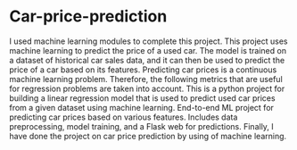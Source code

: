 # Car-price-prediction
I used machine learning modules to complete this project.
This project uses machine learning to predict the price of a used car.
The model is trained on a dataset of historical car sales data, and it can then be used to predict the price of a car based on its features.
Predicting car prices is a continuous machine learning problem. Therefore, the following metrics that are useful for regression problems are taken into account.
This is a python project for building a linear regression model that is used to predict used car prices from a given dataset using machine learning.
End-to-end ML project for predicting car prices based on various features. Includes data preprocessing, model training, and a Flask web for predictions.
Finally, I have done the project on car price prediction by using of machine learning.

